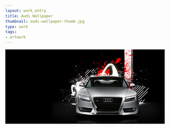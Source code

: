 ```yaml
---
layout: work_entry
title: Audi Wallpaper
thumbnail: audi-wallpaper-thumb.jpg
type: work
tags: 
- artwork
---
```


				
<p><img src="/assets/images/work/2010-06-14_audi_wallpaper.jpg" class="illustration" title="Illustration 1" alt="Illustration 1"></p>